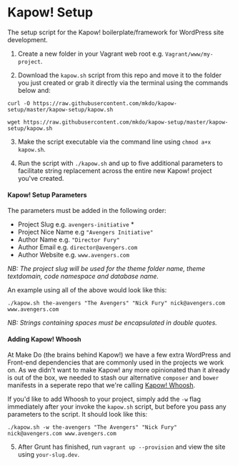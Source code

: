# Kapow! Setup
The setup script for the Kapow! boilerplate/framework for WordPress site development. 

1) Create a new folder in your Vagrant web root e.g. `Vagrant/www/my-project`.

2) Download the `kapow.sh` script from this repo and move it to the folder you just created or grab it directly via the terminal using the commands below and:

`curl -O https://raw.githubusercontent.com/mkdo/kapow-setup/master/kapow-setup/kapow.sh`

`wget https://raw.githubusercontent.com/mkdo/kapow-setup/master/kapow-setup/kapow.sh`

3) Make the script executable via the command line using `chmod a+x kapow.sh`.

4) Run the script with `./kapow.sh` and up to five additional parameters to facilitate string replacement across the entire new Kapow! project you've created. 

#### Kapow! Setup Parameters

The parameters must be added in the following order:

- Project Slug e.g. `avengers-initiative` *
- Project Nice Name e.g `"Avengers Initiative"`
- Author Name e.g. `"Director Fury"`
- Author Email e.g. `director@avengers.com`
- Author Website e.g. `www.avengers.com`

*NB: The project slug will be used for the theme folder name, theme textdomain, code namespace and database name.*

An example using all of the above would look like this:

`./kapow.sh the-avengers "The Avengers" "Nick Fury" nick@avengers.com www.avengers.com`

*NB: Strings containing spaces must be encapsulated in double quotes.*

#### Adding Kapow! Whoosh

At Make Do (the brains behind Kapow!) we have a few extra WordPress and Front-end dependencies that are commonly used in the projects we work on. As we didn't want to make Kapow! any more opinionated than it already is out of the box, we needed to stash our alternative `composer` and `bower` manifests in a seperate repo that we're calling [Kapow! Whoosh](https://github.com/mkdo/kapow-whoosh).

If you'd like to add Whoosh to your project, simply add the `-w` flag immediately after your invoke the `kapow.sh` script, but before you pass any parameters to the script. It should look like this:

`./kapow.sh -w the-avengers "The Avengers" "Nick Fury" nick@avengers.com www.avengers.com`

5) After Grunt has finished, run `vagrant up --provision` and view the site using `your-slug.dev`.
